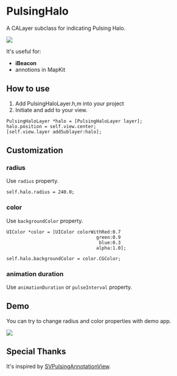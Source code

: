 PulsingHalo
===========

A CALayer subclass for indicating Pulsing Halo.

![](http://f.cl.ly/items/220D2F210D1x1D0L1Q20/beacon__.gif)

It's useful for:

- **iBeacon**
- annotions in MapKit

## How to use

1. Add PulsingHaloLayer.h,m into your project
2. Initiate and add to your view.

````
PulsingHaloLayer *halo = [PulsingHaloLayer layer];
halo.position = self.view.center;
[self.view.layer addSublayer:halo];
````

## Customization

### radius

Use `radius` property.

````
self.halo.radius = 240.0;
````

### color

Use `backgroundColor` property.

````
UIColor *color = [UIColor colorWithRed:0.7
                                 green:0.9
                                  blue:0.3
                                 alpha:1.0];

self.halo.backgroundColor = color.CGColor;
````

### animation duration

Use `animationDuration` or `pulseInterval` property.


## Demo

You can try to change radius and color properties with demo app.

![](http://f.cl.ly/items/031W0P1T190q382P063m/beacon_demo3.jpg)


## Special Thanks

It's inspired by [SVPulsingAnnotationView](https://github.com/samvermette/SVPulsingAnnotationView).
